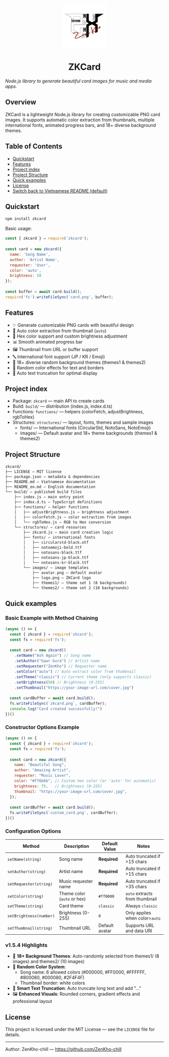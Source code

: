 <p align="center">
  <img src="./build/structures/images/logo.png" alt="ZKCard logo" width="140" />

  <h1 align="center">ZKCard</h1>
  <em>Node.js library to generate beautiful card images for music and media apps.</em>
</p>

## Overview

ZKCard is a lightweight Node.js library for creating customizable PNG card images. It supports automatic color extraction from thumbnails, multiple international fonts, animated progress bars, and 18+ diverse background themes.

## Table of Contents

- [Quickstart](#quickstart)
- [Features](#features)
- [Project index](#project-index)
- [Project Structure](#project-structure)
- [Quick examples](#quick-examples)
- [License](#license)
- [Switch back to Vietnamese README (default)](README.md)

## Quickstart

```bash
npm install zkcard
```

Basic usage:

```javascript
const { zkcard } = require('zkcard');

const card = new zkcard({
  name: 'Song Name',
  author: 'Artist Name',
  requester: 'User',
  color: 'auto',
  brightness: 50
});

const buffer = await card.build();
require('fs').writeFileSync('card.png', buffer);
```

## Features

- ✨ Generate customizable PNG cards with beautiful design
- 🎨 Auto color extraction from thumbnail (`auto`)
- 🌈 Hex color support and custom brightness adjustment
- 📊 Smooth animated progress bar
- 🖼️ Thumbnail from URL or buffer support
- 🔤 International font support (JP / KR / Emoji)
- 🎯 18+ diverse random background themes (themes1 & themes2)
- 🌈 Random color effects for text and borders
- 📏 Auto text truncation for optimal display

## Project index

- Package: `zkcard` — main API to create cards
- Build: `build/` — distribution (index.js, index.d.ts)  
- Functions: `functions/` — helpers (colorFetch, adjustBrightness, rgbToHex)
- Structures: `structures/` — layout, fonts, themes and sample images
  - fonts/ — International fonts (CircularStd, NotoSans, NotoEmoji)
  - images/ — Default avatar and 18+ theme backgrounds (themes1 & themes2)

## Project Structure

```
zkcard/
├── LICENSE — MIT license
├── package.json — metadata & dependencies
├── README.md — Vietnamese documentation
├── README_en.md — English documentation
└── build/ — published build files
    ├── index.js — main entry point
    ├── index.d.ts — TypeScript definitions
    ├── functions/ — helper functions
    │   ├── adjustBrightness.js — brightness adjustment
    │   ├── colorFetch.js — color extraction from images
    │   └── rgbToHex.js — RGB to Hex conversion
    └── structures/ — card resources
        ├── zkcard.js — main card creation logic
        ├── fonts/ — international fonts
        │   ├── circularstd-black.otf
        │   ├── notoemoji-bold.ttf
        │   ├── notosans-black.ttf
        │   ├── notosans-jp-black.ttf
        │   └── notosans-kr-black.ttf
        └── images/ — image templates
            ├── avatar.png — default avatar
            ├── logo.png — ZKCard logo
            ├── themes1/ — theme set 1 (8 backgrounds)
            └── themes2/ — theme set 2 (10 backgrounds)
```

## Quick examples

### Basic Example with Method Chaining

```javascript
(async () => {
  const { zkcard } = require('zkcard');
  const fs = require('fs');

  const card = new zkcard()
    .setName("Ash Again") // Song name
    .setAuthor("Gawr Gura") // Artist name
    .setRequester("ZenKho") // Requester name
    .setColor("auto") // Auto extract color from thumbnail
    .setTheme("classic") // Current theme (only supports classic)
    .setBrightness(50) // Brightness (0-255)
    .setThumbnail("https://your-image-url.com/cover.jpg")

  const cardBuffer = await card.build();
  fs.writeFileSync(`zkcard.png`, cardBuffer);
  console.log("Card created successfully!")
})()
```

### Constructor Options Example

```javascript
(async () => {
  const { zkcard } = require('zkcard');
  const fs = require('fs');

  const card = new zkcard({
    name: "Beautiful Song",
    author: "Amazing Artist", 
    requester: "Music Lover",
    color: "#ff6b6b", // Custom hex color (or 'auto' for automatic)
    brightness: 75,   // Brightness (0-255)
    thumbnail: "https://your-image-url.com/cover.jpg",
  });

  const cardBuffer = await card.build();
  fs.writeFileSync(`custom_card.png`, cardBuffer);
})()
```

### Configuration Options

| Method | Description | Default Value | Notes |
|--------|-------------|---------------|-------|
| `setName(string)` | Song name | **Required** | Auto truncated if >15 chars |
| `setAuthor(string)` | Artist name | **Required** | Auto truncated if >15 chars |
| `setRequester(string)` | Music requester name | **Required** | Auto truncated if >35 chars |
| `setColor(string)` | Theme color (`auto` or hex) | `#ff0000` | `auto` extracts from thumbnail |
| `setTheme(string)` | Card theme | `classic` | Always `classic` |
| `setBrightness(number)` | Brightness (0-255) | `0` | Only applies when color=`auto` |
| `setThumbnail(string)` | Thumbnail URL | Default avatar | Supports URL and data URI |

### v1.5.4 Highlights

- 🎨 **18+ Background Themes**: Auto-randomly selected from themes1/ (8 images) and themes2/ (10 images)
- 🌈 **Random Color System**: 
  - Song name: 6 allowed colors (#000000, #FF0000, #FFFFFF, #800080, #000080, #2F4F4F)
  - Thumbnail border: white colors
- 📏 **Smart Text Truncation**: Auto truncate long text and add "..."
- 🖼️ **Enhanced Visuals**: Rounded corners, gradient effects and professional layout

## License

This project is licensed under the MIT License — see the `LICENSE` file for details.

---

Author: ZenKho-chill — https://github.com/ZenKho-chill
